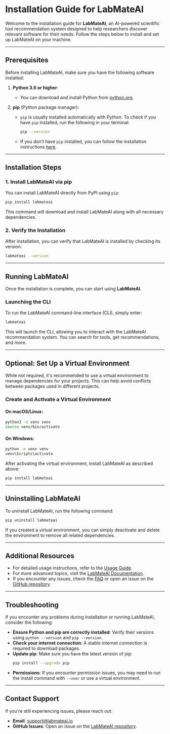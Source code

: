 
# Installation Guide for LabMateAI

Welcome to the installation guide for **LabMateAI**, an AI-powered scientific tool recommendation system designed to help researchers discover relevant software for their needs. Follow the steps below to install and set up LabMateAI on your machine.

---

## Prerequisites

Before installing LabMateAI, make sure you have the following software installed:

1. **Python 3.6 or higher**:
   - You can download and install Python from [python.org](https://www.python.org/downloads/).

2. **pip** (Python package manager):
   - `pip` is usually installed automatically with Python. To check if you have `pip` installed, run the following in your terminal:
     ```bash
     pip --version
     ```
   - If you don’t have `pip` installed, you can follow the installation instructions [here](https://pip.pypa.io/en/stable/installation/).

---

## Installation Steps

### 1. Install LabMateAI via pip

You can install LabMateAI directly from PyPI using `pip`:

```bash
pip install labmateai
```

This command will download and install LabMateAI along with all necessary dependencies.

### 2. Verify the Installation

After installation, you can verify that LabMateAI is installed by checking its version:

```bash
labmateai --version
```

---

## Running LabMateAI

Once the installation is complete, you can start using **LabMateAI**.

### Launching the CLI

To run the LabMateAI command-line interface (CLI), simply enter:

```bash
labmateai
```

This will launch the CLI, allowing you to interact with the LabMateAI recommendation system. You can search for tools, get recommendations, and more.

---

## Optional: Set Up a Virtual Environment

While not required, it's recommended to use a virtual environment to manage dependencies for your projects. This can help avoid conflicts between packages used in different projects.

### Create and Activate a Virtual Environment

#### On macOS/Linux:

```bash
python3 -m venv venv
source venv/bin/activate
```

#### On Windows:

```bash
python -m venv venv
venv\Scripts\activate
```

After activating the virtual environment, install LabMateAI as described above:

```bash
pip install labmateai
```

---

## Uninstalling LabMateAI

To uninstall LabMateAI, run the following command:

```bash
pip uninstall labmateai
```

If you created a virtual environment, you can simply deactivate and delete the environment to remove all related dependencies.

---

## Additional Resources

- For detailed usage instructions, refer to the [Usage Guide](usage_guide.md).
- For more advanced topics, visit the [LabMateAI Documentation](docs/README.md).
- If you encounter any issues, check the [FAQ](faq.md) or open an issue on the [GitHub repository](https://github.com/yourusername/LabMateAI/issues).

---

## Troubleshooting

If you encounter any problems during installation or running LabMateAI, consider the following:

- **Ensure Python and pip are correctly installed**: Verify their versions using `python --version` and `pip --version`.
- **Check your internet connection**: A stable internet connection is required to download packages.
- **Update pip**: Make sure you have the latest version of pip:
  ```bash
  pip install --upgrade pip
  ```
- **Permissions**: If you encounter permission issues, you may need to run the install command with `--user` or use a virtual environment.

---

## Contact Support

If you're still experiencing issues, please reach out:

- **Email**: [support@labmateai.io](mailto:tnoblin@health.ucsd.edu)
- **GitHub Issues**: Open an issue on the [LabMateAI repository](https://github.com/RLTree/LabMateAI/issues).
